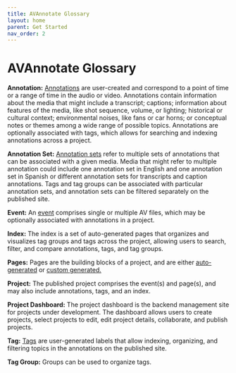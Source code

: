 ```yaml
---
title: AVAnnotate Glossary
layout: home
parent: Get Started
nav_order: 2
---
```

# AVAnnotate Glossary

**Annotation:** [Annotations](https://avannotate.github.io/documentation/pages/annotations/) are user-created and correspond to a point of time or a range of time in the audio or video. Annotations contain information about the media that might include a transcript; captions; information about features of the media, like shot sequence, volume, or lighting; historical or cultural context; environmental noises, like fans or car horns; or conceptual notes or themes among a wide range of possible topics. Annotations are optionally associated with tags, which allows for searching and indexing annotations across a project.

**Annotation Set:** [Annotation sets](https://avannotate.github.io/documentation/pages/annotations/) refer to multiple sets of annotations that can be associated with a given media. Media that might refer to multiple annotation could include one annotation set in English and one annotation set in Spanish or different annotation sets for transcripts and caption annotations. Tags and tag groups can be associated with particular annotation sets, and annotation sets can be filtered separately on the published site. 

**Event:** An [event](https://avannotate.github.io/documentation/pages/events/) comprises single or multiple AV files, which may be optionally associated with annotations in a project. 

**Index:** The index is a set of auto-generated pages that organizes and visualizes tag groups and tags across the project, allowing users to search, filter, and compare annotations, tags, and tag groups.

**Pages:** Pages are the building blocks of a project, and are either [auto-generated](https://avannotate.github.io/documentation/pages/auto/) or [custom generated.](https://avannotate.github.io/documentation/pages/custom/) 

**Project:** The published project comprises the event(s) and page(s), and may also include annotations, tags, and an index. 

**Project Dashboard:** The project dashboard is the backend management site for projects under development. The dashboard allows users to create projects, select projects to edit, edit project details, collaborate, and publish projects. 

**Tag:** [Tags](https://avannotate.github.io/documentation/pages/tags/) are user-generated labels that allow indexing, organizing, and filtering topics in the annotations on the published site. 

**Tag Group:** Groups can be used to organize tags.
